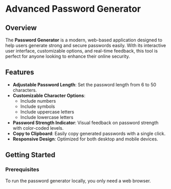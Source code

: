 # Advanced Password Generator

## Overview

The **Password Generator** is a modern, web-based application designed to help users generate strong and secure passwords easily. With its interactive user interface, customizable options, and real-time feedback, this tool is perfect for anyone looking to enhance their online security.

## Features

- **Adjustable Password Length**: Set the password length from 6 to 50 characters.
- **Customizable Character Options**:
  - Include numbers
  - Include symbols
  - Include uppercase letters
  - Include lowercase letters
- **Password Strength Indicator**: Visual feedback on password strength with color-coded levels.
- **Copy to Clipboard**: Easily copy generated passwords with a single click.
- **Responsive Design**: Optimized for both desktop and mobile devices.

## Getting Started

### Prerequisites

To run the password generator locally, you only need a web browser.
